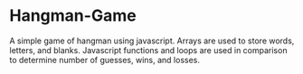 # Hangman-Game

A simple game of hangman using javascript. Arrays are used to store words, letters, and blanks. Javascript functions and loops are used in comparison to determine number of guesses, wins, and losses. 
